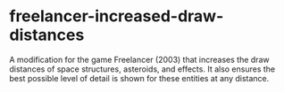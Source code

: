 # freelancer-increased-draw-distances
A modification for the game Freelancer (2003) that increases the draw distances of space structures, asteroids, and effects. It also ensures the best possible level of detail is shown for these entities at any distance.
